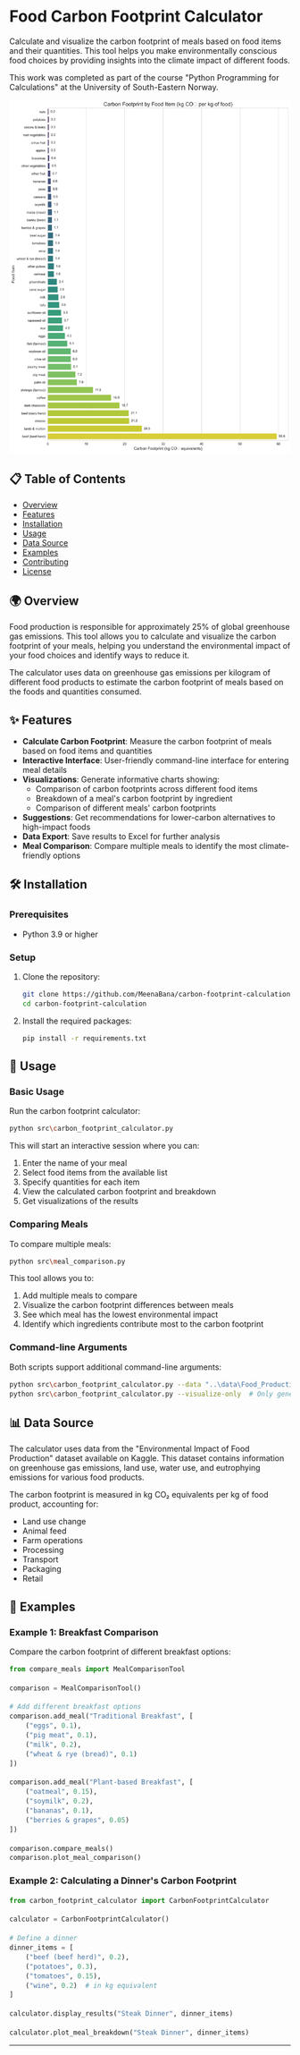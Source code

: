 # Food Carbon Footprint Calculator

Calculate and visualize the carbon footprint of meals based on food items and their quantities. This tool helps you make environmentally conscious food choices by providing insights into the climate impact of different foods.

This work was completed as part of the course "Python Programming for Calculations" at the University of South-Eastern Norway.

![Food Carbon Footprint Comparison](results/food_comparison.png)

## 📋 Table of Contents

- [Overview](#overview)
- [Features](#features)
- [Installation](#installation)
- [Usage](#usage)
- [Data Source](#data-source)
- [Examples](#examples)
- [Contributing](#contributing)
- [License](#license)

## 🌍 Overview

Food production is responsible for approximately 25% of global greenhouse gas emissions. This tool allows you to calculate and visualize the carbon footprint of your meals, helping you understand the environmental impact of your food choices and identify ways to reduce it.

The calculator uses data on greenhouse gas emissions per kilogram of different food products to estimate the carbon footprint of meals based on the foods and quantities consumed.

## ✨ Features

- **Calculate Carbon Footprint**: Measure the carbon footprint of meals based on food items and quantities
- **Interactive Interface**: User-friendly command-line interface for entering meal details
- **Visualizations**: Generate informative charts showing:
  - Comparison of carbon footprints across different food items
  - Breakdown of a meal's carbon footprint by ingredient
  - Comparison of different meals' carbon footprints
- **Suggestions**: Get recommendations for lower-carbon alternatives to high-impact foods
- **Data Export**: Save results to Excel for further analysis
- **Meal Comparison**: Compare multiple meals to identify the most climate-friendly options

## 🛠️ Installation

### Prerequisites

- Python 3.9 or higher

### Setup

1. Clone the repository:
   ```bash
   git clone https://github.com/MeenaBana/carbon-footprint-calculation.git
   cd carbon-footprint-calculation
   ```

2. Install the required packages:
   ```bash
   pip install -r requirements.txt
   ```

## 🚀 Usage

### Basic Usage

Run the carbon footprint calculator:

```bash
python src\carbon_footprint_calculator.py
```

This will start an interactive session where you can:
1. Enter the name of your meal
2. Select food items from the available list
3. Specify quantities for each item
4. View the calculated carbon footprint and breakdown
5. Get visualizations of the results

### Comparing Meals

To compare multiple meals:

```bash
python src\meal_comparison.py
```

This tool allows you to:
1. Add multiple meals to compare
2. Visualize the carbon footprint differences between meals
3. See which meal has the lowest environmental impact
4. Identify which ingredients contribute most to the carbon footprint

### Command-line Arguments

Both scripts support additional command-line arguments:

```bash
python src\carbon_footprint_calculator.py --data "..\data\Food_Production.csv"
python src\carbon_footprint_calculator.py --visualize-only  # Only generate food comparison chart
```

## 📊 Data Source

The calculator uses data from the "Environmental Impact of Food Production" dataset available on Kaggle. This dataset contains information on greenhouse gas emissions, land use, water use, and eutrophying emissions for various food products.

The carbon footprint is measured in kg CO₂ equivalents per kg of food product, accounting for:
- Land use change
- Animal feed
- Farm operations
- Processing
- Transport
- Packaging
- Retail

## 📝 Examples

### Example 1: Breakfast Comparison

Compare the carbon footprint of different breakfast options:

```python
from compare_meals import MealComparisonTool

comparison = MealComparisonTool()

# Add different breakfast options
comparison.add_meal("Traditional Breakfast", [
    ("eggs", 0.1),
    ("pig meat", 0.1),
    ("milk", 0.2),
    ("wheat & rye (bread)", 0.1)
])

comparison.add_meal("Plant-based Breakfast", [
    ("oatmeal", 0.15),
    ("soymilk", 0.2),
    ("bananas", 0.1),
    ("berries & grapes", 0.05)
])

comparison.compare_meals()
comparison.plot_meal_comparison()
```

### Example 2: Calculating a Dinner's Carbon Footprint

```python
from carbon_footprint_calculator import CarbonFootprintCalculator

calculator = CarbonFootprintCalculator()

# Define a dinner
dinner_items = [
    ("beef (beef herd)", 0.2),
    ("potatoes", 0.3),
    ("tomatoes", 0.15),
    ("wine", 0.2)  # in kg equivalent
]

calculator.display_results("Steak Dinner", dinner_items)

calculator.plot_meal_breakdown("Steak Dinner", dinner_items)
```

---
